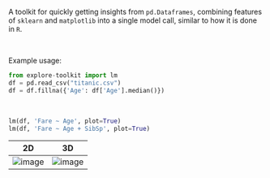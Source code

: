 A toolkit for quickly getting insights from `pd.Dataframes`, combining features of `sklearn` and `matplotlib` into a single model call, similar to how it is done in `R`.

<br />

Example usage: <br />
```python
from explore-toolkit import lm 
df = pd.read_csv("titanic.csv") 
df = df.fillna({'Age': df['Age'].median()})
``` 
<br />

```python
lm(df, 'Fare ~ Age', plot=True)
lm(df, 'Fare ~ Age + SibSp', plot=True)
```

2D | 3D
:-------------------------:|:-------------------------:
![image](https://github.com/MaiqTheHonest/toolkit-data-bread/assets/60844551/68580914-a759-4841-b745-b8a9d58e5f5f) |  ![image](https://github.com/MaiqTheHonest/toolkit-data-bread/assets/60844551/fcde0a0e-89c3-4a2d-a334-369a547b2729)

 
